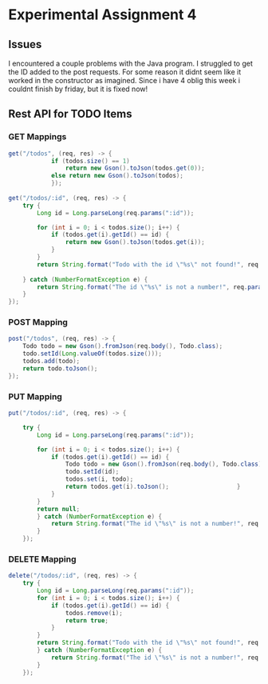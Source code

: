# Experimental Assignment 4

## Issues
I encountered a couple problems with the Java program. I struggled to get the ID added to the post requests. For some reason it didnt seem like it worked in the constructor as imagined.
Since i have 4 oblig this week i couldnt finish by friday, but it is fixed now!

## Rest API for TODO Items
### GET Mappings
```java
get("/todos", (req, res) -> {
			if (todos.size() == 1)
				return new Gson().toJson(todos.get(0));
			else return new Gson().toJson(todos);
			});
		
get("/todos/:id", (req, res) -> {
	try {
		Long id = Long.parseLong(req.params(":id"));

		for (int i = 0; i < todos.size(); i++) {
			if (todos.get(i).getId() == id) {
				return new Gson().toJson(todos.get(i));
			}
		}
		return String.format("Todo with the id \"%s\" not found!", req.params(":id"));
				
	} catch (NumberFormatException e) {
		return String.format("The id \"%s\" is not a number!", req.params(":id"));
	}
});
```
### POST Mapping
```java
post("/todos", (req, res) -> {
	Todo todo = new Gson().fromJson(req.body(), Todo.class);
	todo.setId(Long.valueOf(todos.size()));
	todos.add(todo);
	return todo.toJson();
});
```
### PUT Mapping
```java
put("/todos/:id", (req, res) -> {

	try {
		Long id = Long.parseLong(req.params(":id"));

		for (int i = 0; i < todos.size(); i++) {
			if (todos.get(i).getId() == id) {
				Todo todo = new Gson().fromJson(req.body(), Todo.class);
				todo.setId(id);
				todos.set(i, todo);
				return todos.get(i).toJson();					}
			}
		}
		return null;
		} catch (NumberFormatException e) {
			return String.format("The id \"%s\" is not a number!", req.params(":id"));
		}
	});
```
### DELETE Mapping
```java
delete("/todos/:id", (req, res) -> {
	try {
		Long id = Long.parseLong(req.params(":id"));
		for (int i = 0; i < todos.size(); i++) {
			if (todos.get(i).getId() == id) {
				todos.remove(i);
				return true;
			}
		}
		return String.format("Todo with the id \"%s\" not found!", req.params(":id"));
		} catch (NumberFormatException e) {
			return String.format("The id \"%s\" is not a number!", req.params(":id"));
		}
	});
```
